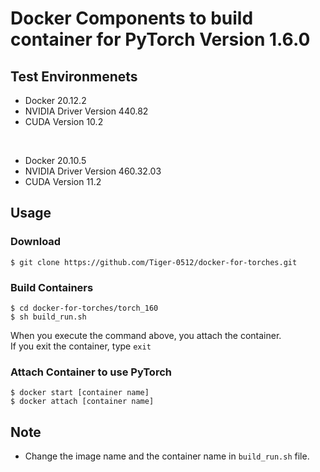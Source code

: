 # Docker Components to build container for PyTorch Version 1.6.0

## Test Environmenets
- Docker 20.12.2
- NVIDIA Driver Version 440.82
- CUDA Version 10.2
<br>

- Docker 20.10.5
- NVIDIA Driver Version 460.32.03
- CUDA Version 11.2

## Usage
### Download
```
$ git clone https://github.com/Tiger-0512/docker-for-torches.git
```
### Build Containers
```
$ cd docker-for-torches/torch_160
$ sh build_run.sh
```
When you execute the command above, you attach the container.<br>
If you exit the container, type `exit`


### Attach Container to use PyTorch
```
$ docker start [container name]
$ docker attach [container name]
```

## Note
- Change the image name and the container name in `build_run.sh` file.
